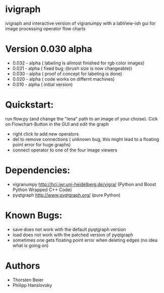 ivigraph
========

ivigraph and interactive version of vigranumpy with a labView-ish gui for image processing operator  flow charts

Version 0.030 alpha
=============

- 0.032 - alpha 	( labeling is allmost finished for rgb color images)
- 0.031 - alpha 	( fixed bug :(brush size is now changeable))
- 0.030 - alpha 	( proof of concept for labeling is done)
- 0.020 - alpha 	( code works on differnt machines)
- 0.010 - alpha  	( initial version)


Quickstart:
============
run flow.py (and change the "lena" path to an image of your choise).
Cick on Flowchart-Button in the GUI and edit the graph 

- right click to add new operators 
- del to remove connections ( unknown bug, this might lead to a floating point error for huge graphs)
- connect operator to one of the four image viewers

Dependencies:
=============
- vigranumpy   http://hci.iwr.uni-heidelberg.de/vigra/  (Python and Boost Python Wrapped C++ Code)
- pyqtgraph   http://www.pyqtgraph.org/   (pure Python)

Known Bugs:
=============

- save does not work with the default pyqtgraph version
- load does not work with the patched version of pyqtgraph
- sometimes one gets floating point error when deleting edges (no idea what is going on)

Authors
=============
- Thorsten Beier
- Philipp Hanslovsky